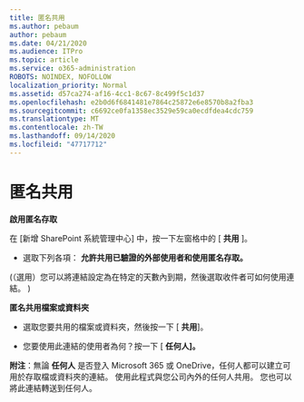 ```yaml
---
title: 匿名共用
ms.author: pebaum
author: pebaum
ms.date: 04/21/2020
ms.audience: ITPro
ms.topic: article
ms.service: o365-administration
ROBOTS: NOINDEX, NOFOLLOW
localization_priority: Normal
ms.assetid: d57ca274-af16-4cc1-8c67-8c499f5c1d37
ms.openlocfilehash: e2b0d6f6841481e7864c25872e6e8570b8a2fba3
ms.sourcegitcommit: c6692ce0fa1358ec3529e59ca0ecdfdea4cdc759
ms.translationtype: MT
ms.contentlocale: zh-TW
ms.lasthandoff: 09/14/2020
ms.locfileid: "47717712"
---
```

# <a name="anonymous-sharing"></a>匿名共用

 **啟用匿名存取**
  
在 [新增 SharePoint 系統管理中心] 中，按一下左窗格中的 [ **共用** ]。 
  
- 選取下列各項： **允許共用已驗證的外部使用者和使用匿名存取。**
  
 (（選用）您可以將連結設定為在特定的天數內到期，然後選取收件者可如何使用連結。 ) 
    
 **匿名共用檔案或資料夾**
  
- 選取您要共用的檔案或資料夾，然後按一下 [ **共用**]。 
    
- 您要使用此連結的使用者為何？按一下 [ **任何人]。**
  
 **附注**：無論 **任何人** 是否登入 Microsoft 365 或 OneDrive，任何人都可以建立可用於存取檔或資料夾的連結。 使用此程式與您公司內外的任何人共用。 您也可以將此連結轉送到任何人。 
    


